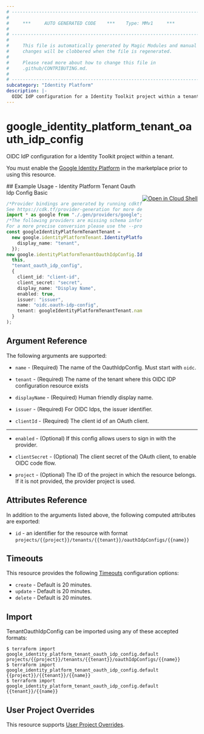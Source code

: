 ```yaml
---
# ----------------------------------------------------------------------------
#
#     ***     AUTO GENERATED CODE    ***    Type: MMv1     ***
#
# ----------------------------------------------------------------------------
#
#     This file is automatically generated by Magic Modules and manual
#     changes will be clobbered when the file is regenerated.
#
#     Please read more about how to change this file in
#     .github/CONTRIBUTING.md.
#
# ----------------------------------------------------------------------------
subcategory: "Identity Platform"
description: |-
  OIDC IdP configuration for a Identity Toolkit project within a tenant.
---
```


# google\_identity\_platform\_tenant\_oauth\_idp\_config

OIDC IdP configuration for a Identity Toolkit project within a tenant.

You must enable the
[Google Identity Platform](https://console.cloud.google.com/marketplace/details/google-cloud-platform/customer-identity) in
the marketplace prior to using this resource.

<div class = "oics-button" style="float: right; margin: 0 0 -15px">
  <a href="https://console.cloud.google.com/cloudshell/open?cloudshell_git_repo=https%3A%2F%2Fgithub.com%2Fterraform-google-modules%2Fdocs-examples.git&cloudshell_working_dir=identity_platform_tenant_oauth_idp_config_basic&cloudshell_image=gcr.io%2Fgraphite-cloud-shell-images%2Fterraform%3Alatest&open_in_editor=main.tf&cloudshell_print=.%2Fmotd&cloudshell_tutorial=.%2Ftutorial.md" target="_blank">
    <img alt="Open in Cloud Shell" src="//gstatic.com/cloudssh/images/open-btn.svg" style="max-height: 44px; margin: 32px auto; max-width: 100%;">
  </a>
</div>
## Example Usage - Identity Platform Tenant Oauth Idp Config Basic

```typescript
/*Provider bindings are generated by running cdktf get.
See https://cdk.tf/provider-generation for more details.*/
import * as google from "./.gen/providers/google";
/*The following providers are missing schema information and might need manual adjustments to synthesize correctly: google.
For a more precise conversion please use the --provider flag in convert.*/
const googleIdentityPlatformTenantTenant =
  new google.identityPlatformTenant.IdentityPlatformTenant(this, "tenant", {
    display_name: "tenant",
  });
new google.identityPlatformTenantOauthIdpConfig.IdentityPlatformTenantOauthIdpConfig(
  this,
  "tenant_oauth_idp_config",
  {
    client_id: "client-id",
    client_secret: "secret",
    display_name: "Display Name",
    enabled: true,
    issuer: "issuer",
    name: "oidc.oauth-idp-config",
    tenant: googleIdentityPlatformTenantTenant.name,
  }
);

```

## Argument Reference

The following arguments are supported:

*   `name` -
    (Required)
    The name of the OauthIdpConfig. Must start with `oidc`.

*   `tenant` -
    (Required)
    The name of the tenant where this OIDC IDP configuration resource exists

*   `displayName` -
    (Required)
    Human friendly display name.

*   `issuer` -
    (Required)
    For OIDC Idps, the issuer identifier.

*   `clientId` -
    (Required)
    The client id of an OAuth client.

***

*   `enabled` -
    (Optional)
    If this config allows users to sign in with the provider.

*   `clientSecret` -
    (Optional)
    The client secret of the OAuth client, to enable OIDC code flow.

*   `project` - (Optional) The ID of the project in which the resource belongs.
    If it is not provided, the provider project is used.

## Attributes Reference

In addition to the arguments listed above, the following computed attributes are exported:

* `id` - an identifier for the resource with format `projects/{{project}}/tenants/{{tenant}}/oauthIdpConfigs/{{name}}`

## Timeouts

This resource provides the following
[Timeouts](https://developer.hashicorp.com/terraform/plugin/sdkv2/resources/retries-and-customizable-timeouts) configuration options:

* `create` - Default is 20 minutes.
* `update` - Default is 20 minutes.
* `delete` - Default is 20 minutes.

## Import

TenantOauthIdpConfig can be imported using any of these accepted formats:

```console
$ terraform import google_identity_platform_tenant_oauth_idp_config.default projects/{{project}}/tenants/{{tenant}}/oauthIdpConfigs/{{name}}
$ terraform import google_identity_platform_tenant_oauth_idp_config.default {{project}}/{{tenant}}/{{name}}
$ terraform import google_identity_platform_tenant_oauth_idp_config.default {{tenant}}/{{name}}
```

## User Project Overrides

This resource supports [User Project Overrides](https://registry.terraform.io/providers/hashicorp/google/latest/docs/guides/provider_reference#user_project_override).
